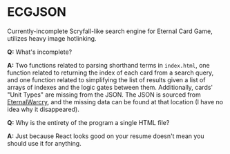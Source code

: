 # ECGJSON

Currently-incomplete Scryfall-like search engine for Eternal Card Game, utilizes heavy image hotlinking.

**Q:** What's incomplete?

**A:** Two functions related to parsing shorthand terms in `index.html`, one function related to returning the index of each card from a search query, and one function related to simplifying the list of results given a list of arrays of indexes and the logic gates between them. Additionally, cards' "Unit Types" are missing from the JSON. The JSON is sourced from [EternalWarcry](https://eternalwarcry.com/cards/download), and the missing data can be found at that location (I have no idea why it disappeared).

**Q:** Why is the entirety of the program a single HTML file?

**A:** Just because React looks good on your resume doesn't mean you should use it for anything.
